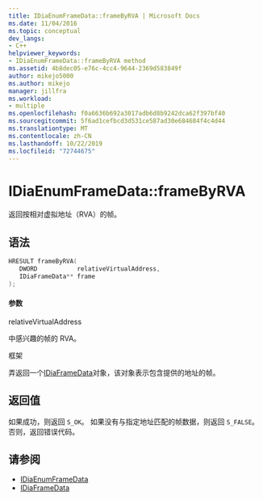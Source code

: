 ```yaml
---
title: IDiaEnumFrameData::frameByRVA | Microsoft Docs
ms.date: 11/04/2016
ms.topic: conceptual
dev_langs:
- C++
helpviewer_keywords:
- IDiaEnumFrameData::frameByRVA method
ms.assetid: 4b8dec05-e76c-4cc4-9644-2369d583849f
author: mikejo5000
ms.author: mikejo
manager: jillfra
ms.workload:
- multiple
ms.openlocfilehash: f0a6636b692a3017adb6d8b9242dca62f397bf40
ms.sourcegitcommit: 5f6ad1cefbcd3d531ce587ad30e684684f4c4d44
ms.translationtype: MT
ms.contentlocale: zh-CN
ms.lasthandoff: 10/22/2019
ms.locfileid: "72744675"
---
```

# <a name="idiaenumframedataframebyrva"></a>IDiaEnumFrameData::frameByRVA
返回按相对虚拟地址（RVA）的帧。

## <a name="syntax"></a>语法

```C++
HRESULT frameByRVA( 
   DWORD           relativeVirtualAddress,
   IDiaFrameData** frame
);
```

#### <a name="parameters"></a>参数
 relativeVirtualAddress

中感兴趣的帧的 RVA。

 框架

弄返回一个[IDiaFrameData](../../debugger/debug-interface-access/idiaframedata.md)对象，该对象表示包含提供的地址的帧。

## <a name="return-value"></a>返回值
 如果成功，则返回 `S_OK`。 如果没有与指定地址匹配的帧数据，则返回 `S_FALSE`。 否则，返回错误代码。

## <a name="see-also"></a>请参阅
- [IDiaEnumFrameData](../../debugger/debug-interface-access/idiaenumframedata.md)
- [IDiaFrameData](../../debugger/debug-interface-access/idiaframedata.md)